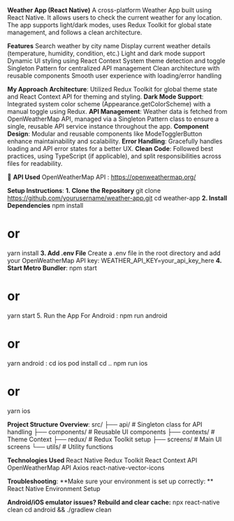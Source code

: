 **Weather App (React Native)**
A cross-platform Weather App built using React Native. It allows users to check the current weather for any location. The app supports light/dark modes, uses Redux Toolkit for global state management, and follows a clean architecture.

**Features**
 Search weather by city name
 Display current weather details (temperature, humidity, condition, etc.)
 Light and dark mode support
 Dynamic UI styling using React Context
 System theme detection and toggle
 Singleton Pattern for centralized API management
 Clean architecture with reusable components
 Smooth user experience with loading/error handling

**My Approach**
**Architecture**: Utilized Redux Toolkit for global theme state and React Context API for theming and styling.
**Dark Mode Support**: Integrated system color scheme (Appearance.getColorScheme) with a manual toggle using Redux.
**API Management**: Weather data is fetched from OpenWeatherMap API, managed via a Singleton Pattern class to ensure a single, reusable API service instance throughout the app.
**Component Design**: Modular and reusable components like ModeTogglerButton enhance maintainability and scalability.
**Error Handling**: Gracefully handles loading and API error states for a better UX.
**Clean Code**: Followed best practices, using TypeScript (if applicable), and split responsibilities across files for readability.

🔗 **API Used**
OpenWeatherMap API : https://openweathermap.org/

**Setup Instructions**:
**1. Clone the Repository**
git clone https://github.com/yourusername/weather-app.git
cd weather-app
**2. Install Dependencies**
npm install
# or
yarn install
**3. Add .env File**
Create a .env file in the root directory and add your OpenWeatherMap API key:
WEATHER_API_KEY=your_api_key_here
**4. Start Metro Bundler**:
npm start
# or
yarn start
5. Run the App
For Android : npm run android
# or
yarn android : 
cd ios
pod install
cd ..
npm run ios
# or
yarn ios

**Project Structure Overview**:
src/
├── api/                 # Singleton class for API handling
├── components/          # Reusable UI components
├── contexts/            # Theme Context
├── redux/               # Redux Toolkit setup
├── screens/             # Main UI screens
└── utils/               # Utility functions

**Technologies Used**
React Native
Redux Toolkit
React Context API
OpenWeatherMap API
Axios 
react-native-vector-icons

**Troubleshooting**:
**Make sure your environment is set up correctly: **
React Native Environment Setup

**Android/iOS emulator issues? Rebuild and clear cache:**
npx react-native clean
cd android && ./gradlew clean

